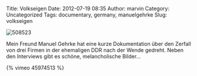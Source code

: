 Title: Volkseigen
Date: 2012-07-19 08:35
Author: marvin
Category: Uncategorized
Tags: documentary, germany, manuelgehrke
Slug: volkseigen

![508523]({static}/images/508523.jpg)

Mein Freund Manuel Gehrke hat eine kurze Dokumentation über den Zerfall
von drei Firmen in der ehemaligen DDR nach der Wende gedreht. Neben den
Interviews gibt es schöne, melancholische Bilder...

{% vimeo 45974513 %}

